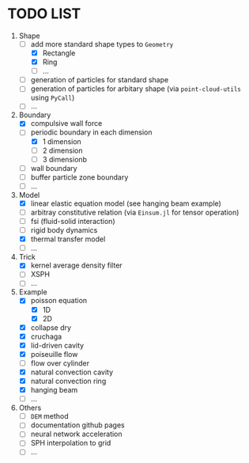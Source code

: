 # TODO LIST

1. Shape
    - [ ] add more standard shape types to `Geometry`
        - [x] Rectangle
        - [x] Ring
        - [ ] ...
    - [ ] generation of particles for standard shape
    - [ ] generation of particles for arbitary shape (via `point-cloud-utils` using `PyCall`)
    - [ ] ...
2. Boundary
    - [x] compulsive wall force
    - [ ] periodic boundary in each dimension
        - [x] 1 dimension
        - [ ] 2 dimension
        - [ ] 3 dimensionb
    - [ ] wall boundary
    - [ ] buffer particle zone boundary
    - [ ] ...
3. Model
    - [x] linear elastic equation model (see hanging beam example)
    - [ ] arbitray constitutive relation (via `Einsum.jl` for tensor operation)
    - [ ] fsi (fluid-solid interaction)
    - [ ] rigid body dynamics
    - [x] thermal transfer model
    - [ ] ...
4. Trick
    - [x] kernel average density filter
    - [ ] XSPH
    - [ ] ...
5. Example
    - [x] poisson equation
        - [x] 1D
        - [x] 2D
    - [x] collapse dry
    - [x] cruchaga
    - [x] lid-driven cavity
    - [x] poiseuille flow
    - [ ] flow over cylinder
    - [x] natural convection cavity
    - [x] natural convection ring
    - [x] hanging beam
    - [ ] ...
6. Others
    - [ ] `DEM` method
    - [ ] documentation github pages
    - [ ] neural network acceleration
    - [ ] SPH interpolation to grid
    - [ ] ...